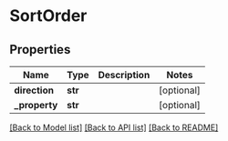 # SortOrder

## Properties
Name | Type | Description | Notes
------------ | ------------- | ------------- | -------------
**direction** | **str** |  | [optional] 
**_property** | **str** |  | [optional] 

[[Back to Model list]](../README.md#documentation-for-models) [[Back to API list]](../README.md#documentation-for-api-endpoints) [[Back to README]](../README.md)

